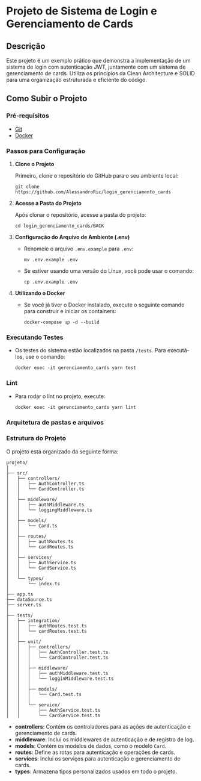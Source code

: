 # Projeto de Sistema de Login e Gerenciamento de Cards

## Descrição
Este projeto é um exemplo prático que demonstra a implementação de um sistema de login com autenticação JWT, juntamente com um sistema de gerenciamento de cards. Utiliza os princípios da Clean Architecture e SOLID para uma organização estruturada e eficiente do código.

## Como Subir o Projeto

### Pré-requisitos
- [Git](https://git-scm.com/)
- [Docker](https://www.docker.com/)

### Passos para Configuração

1. **Clone o Projeto**

    Primeiro, clone o repositório do GitHub para o seu ambiente local:

    ```
    git clone https://github.com/AlessandroRic/login_gerenciamento_cards
    ```

2. **Acesse a Pasta do Projeto**

    Após clonar o repositório, acesse a pasta do projeto:

    ```
    cd login_gerenciamento_cards/BACK
    ```

3. **Configuração do Arquivo de Ambiente (.env)**

    - Renomeie o arquivo `.env.example` para `.env`:

        ```
        mv .env.example .env
        ```

    - Se estiver usando uma versão do Linux, você pode usar o comando:

        ```
        cp .env.example .env
        ```

4. **Utilizando o Docker**

    - Se você já tiver o Docker instalado, execute o seguinte comando para construir e iniciar os containers:

        ```
        docker-compose up -d --build
        ```

### Executando Testes

- Os testes do sistema estão localizados na pasta `/tests`. Para executá-los, use o comando:

    ```
    docker exec -it gerenciamento_cards yarn test
    ```

### Lint

- Para rodar o lint no projeto, execute:

    ```
    docker exec -it gerenciamento_cards yarn lint
    ```

### Arquitetura de pastas e arquivos

### Estrutura do Projeto

O projeto está organizado da seguinte forma:

```
projeto/
│
├── src/
│   ├── controllers/
│   │   ├── AuthController.ts
│   │   └── CardController.ts
│   │
│   ├── middleware/
│   │   ├── authMiddleware.ts
│   │   └── loggingMiddleware.ts
│   │
│   ├── models/
│   │   └── Card.ts
│   │
│   ├── routes/
│   │   ├── authRoutes.ts
│   │   └── cardRoutes.ts
│   │
│   ├── services/
│   │   ├── AuthService.ts
│   │   └── CardService.ts
│   │
│   └── types/
│       └── index.ts
│
├── app.ts
├── dataSource.ts
├── server.ts
│
├── tests/
│   ├── integration/
│   │   ├── authRoutes.test.ts
│   │   └── cardRoutes.test.ts
│   │
│   ├── unit/
│   │   ├── controllers/
│   │   │   ├── AuthController.test.ts
│   │   │   └── CardController.test.ts
│   │   │
│   │   ├── middleware/
│   │   │   ├── authMiddleware.test.ts
│   │   │   └── logginMiddleware.test.ts
│   │   │
│   │   ├── models/
│   │   │   └── Card.test.ts
│   │   │
│   │   └── service/
│   │       ├── AuthService.test.ts
│   │       └── CardService.test.ts
```

- **controllers**: Contém os controladores para as ações de autenticação e gerenciamento de cards.
- **middleware**: Inclui os middlewares de autenticação e de registro de log.
- **models**: Contém os modelos de dados, como o modelo `Card`.
- **routes**: Define as rotas para autenticação e operações de cards.
- **services**: Inclui os serviços para autenticação e gerenciamento de cards.
- **types**: Armazena tipos personalizados usados em todo o projeto.